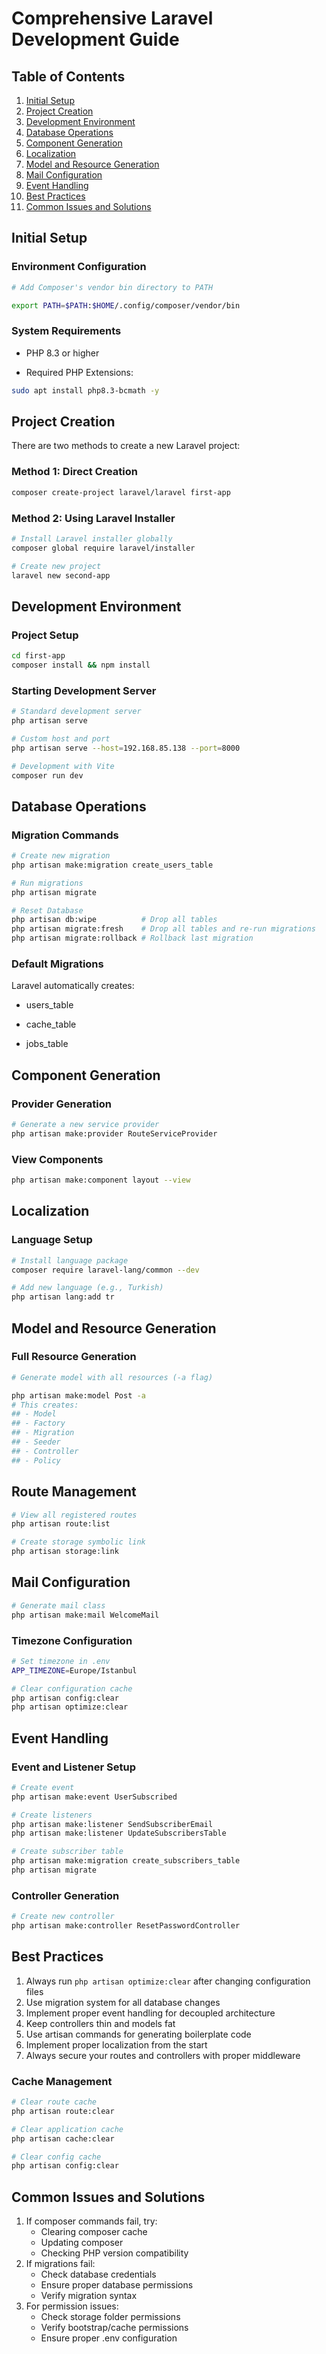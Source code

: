 # Comprehensive Laravel Development Guide

## Table of Contents

1. [Initial Setup](#initial-setup)
2. [Project Creation](#project-creation)
3. [Development Environment](#development-environment)
4. [Database Operations](#database-operations)
5. [Component Generation](#component-generation)
6. [Localization](#localization)
7. [Model and Resource Generation](#model-and-resource-generation)
8. [Mail Configuration](#mail-configuration)
9. [Event Handling](#event-handling)
10. [Best Practices](#best-practices)
11. [Common Issues and Solutions](#common-issues-and-solutions)

## Initial Setup

### Environment Configuration

```bash
# Add Composer's vendor bin directory to PATH

export PATH=$PATH:$HOME/.config/composer/vendor/bin

```

### System Requirements

- PHP 8.3 or higher

- Required PHP Extensions:

```bash
sudo apt install php8.3-bcmath -y

```

## Project Creation

There are two methods to create a new Laravel project:

### Method 1: Direct Creation

```bash
composer create-project laravel/laravel first-app

```

### Method 2: Using Laravel Installer

```bash
# Install Laravel installer globally
composer global require laravel/installer

# Create new project
laravel new second-app

```

## Development Environment

### Project Setup

```bash
cd first-app
composer install && npm install
```

### Starting Development Server

```bash
# Standard development server
php artisan serve

# Custom host and port
php artisan serve --host=192.168.85.138 --port=8000

# Development with Vite
composer run dev

```

## Database Operations

### Migration Commands

```bash
# Create new migration
php artisan make:migration create_users_table

# Run migrations
php artisan migrate

# Reset Database
php artisan db:wipe          # Drop all tables
php artisan migrate:fresh    # Drop all tables and re-run migrations
php artisan migrate:rollback # Rollback last migration
```

### Default Migrations

Laravel automatically creates:

- users_table

- cache_table

- jobs_table

## Component Generation

### Provider Generation

```bash
# Generate a new service provider
php artisan make:provider RouteServiceProvider
```

### View Components

```bash
php artisan make:component layout --view
```

## Localization

### Language Setup

```bash
# Install language package
composer require laravel-lang/common --dev

# Add new language (e.g., Turkish)
php artisan lang:add tr

```

## Model and Resource Generation

### Full Resource Generation

```bash
# Generate model with all resources (-a flag)

php artisan make:model Post -a
# This creates:
## - Model
## - Factory
## - Migration
## - Seeder
## - Controller
## - Policy

```

## Route Management

```bash
# View all registered routes
php artisan route:list

# Create storage symbolic link
php artisan storage:link
```

## Mail Configuration

```bash
# Generate mail class
php artisan make:mail WelcomeMail
```

### Timezone Configuration

```bash
# Set timezone in .env
APP_TIMEZONE=Europe/Istanbul

# Clear configuration cache
php artisan config:clear
php artisan optimize:clear
```

## Event Handling

### Event and Listener Setup

```bash
# Create event
php artisan make:event UserSubscribed

# Create listeners
php artisan make:listener SendSubscriberEmail
php artisan make:listener UpdateSubscribersTable

# Create subscriber table
php artisan make:migration create_subscribers_table
php artisan migrate
```

### Controller Generation

```bash
# Create new controller
php artisan make:controller ResetPasswordController
```

## Best Practices

1. Always run `php artisan optimize:clear` after changing configuration files
2. Use migration system for all database changes
3. Implement proper event handling for decoupled architecture
4. Keep controllers thin and models fat
5. Use artisan commands for generating boilerplate code
6. Implement proper localization from the start
7. Always secure your routes and controllers with proper middleware

### Cache Management

```bash
# Clear route cache
php artisan route:clear

# Clear application cache
php artisan cache:clear

# Clear config cache
php artisan config:clear
```

## Common Issues and Solutions

1. If composer commands fail, try:
   - Clearing composer cache
   - Updating composer
   - Checking PHP version compatibility
2. If migrations fail:
   - Check database credentials
   - Ensure proper database permissions
   - Verify migration syntax
3. For permission issues:
   - Check storage folder permissions
   - Verify bootstrap/cache permissions
   - Ensure proper .env configuration
